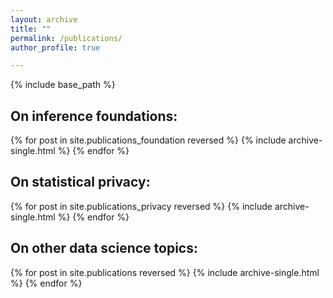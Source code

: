 ```yaml
---
layout: archive
title: ""
permalink: /publications/
author_profile: true

---
```


{% include base_path %}

## On inference foundations:

{% for post in site.publications_foundation reversed %}
  {% include archive-single.html %}
{% endfor %}

## On statistical privacy:

{% for post in site.publications_privacy reversed %}
  {% include archive-single.html %}
{% endfor %}

## On other data science topics:

{% for post in site.publications reversed %}
  {% include archive-single.html %}
{% endfor %}




